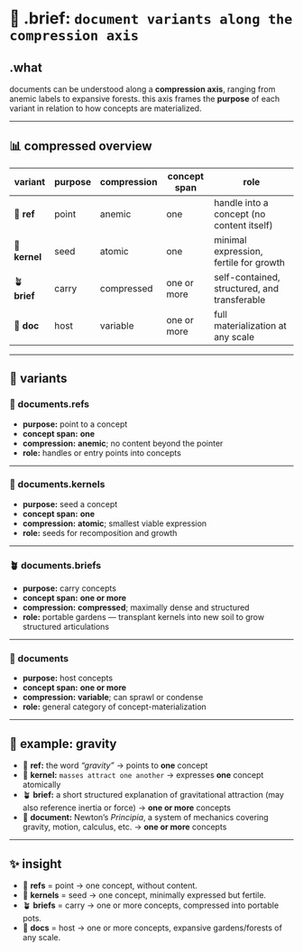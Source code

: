 # 🧩 .brief: `document variants along the compression axis`

## .what
documents can be understood along a **compression axis**, ranging from anemic labels to expansive forests.
this axis frames the **purpose** of each variant in relation to how concepts are materialized.

---

## 📊 compressed overview

| variant       | purpose | compression | concept span   | role |
|---------------|---------|-------------|----------------|------|
| 🔖 **ref**    | point   | anemic      | one            | handle into a concept (no content itself) |
| 🌱 **kernel** | seed    | atomic      | one            | minimal expression, fertile for growth |
| 🪴 **brief**  | carry   | compressed  | one or more    | self-contained, structured, and transferable |
| 🌳 **doc**    | host    | variable    | one or more    | full materialization at any scale |

---

## 🔬 variants

### 🔖 documents.refs
- **purpose:** point to a concept
- **concept span:** **one**
- **compression:** **anemic**; no content beyond the pointer
- **role:** handles or entry points into concepts

---

### 🌱 documents.kernels
- **purpose:** seed a concept
- **concept span:** **one**
- **compression:** **atomic**; smallest viable expression
- **role:** seeds for recomposition and growth

---

### 🪴 documents.briefs
- **purpose:** carry concepts
- **concept span:** **one or more**
- **compression:** **compressed**; maximally dense and structured
- **role:** portable gardens — transplant kernels into new soil to grow structured articulations

---

### 🌳 documents
- **purpose:** host concepts
- **concept span:** **one or more**
- **compression:** **variable**; can sprawl or condense
- **role:** general category of concept-materialization

---

## 📌 example: gravity

- 🔖 **ref:** the word *“gravity”* → points to **one** concept
- 🌱 **kernel:** `masses attract one another` → expresses **one** concept atomically
- 🪴 **brief:** a short structured explanation of gravitational attraction (may also reference inertia or force) → **one or more** concepts
- 🌳 **document:** Newton’s *Principia*, a system of mechanics covering gravity, motion, calculus, etc. → **one or more** concepts

---

## ✨ insight
- 🔖 **refs** = point → one concept, without content.
- 🌱 **kernels** = seed → one concept, minimally expressed but fertile.
- 🪴 **briefs** = carry → one or more concepts, compressed into portable pots.
- 🌳 **docs** = host → one or more concepts, expansive gardens/forests of any scale.
